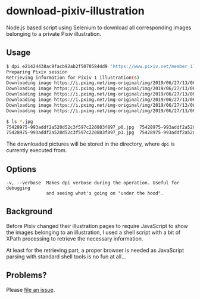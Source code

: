 # download-pixiv-illustration

Node.js based script using Selenium to download all corresponding images
belonging to a private Pixiv illustration.

## Usage

```bash
$ dpi e21424438ac9facb92ab2f50705844d9 'https://www.pixiv.net/member_illust.php?mode=medium&illust_id=75609833'
Preparing Pixiv session
Retrieving information for Pixiv 1 illustration(s)
Downloading image https://i.pximg.net/img-original/img/2019/06/27/13/06/11/75428975-993addf2a520d52c3f597c220883f897_p0.jpg
Downloading image https://i.pximg.net/img-original/img/2019/06/27/13/06/11/75428975-993addf2a520d52c3f597c220883f897_p1.jpg
Downloading image https://i.pximg.net/img-original/img/2019/06/27/13/06/11/75428975-993addf2a520d52c3f597c220883f897_p2.jpg
Downloading image https://i.pximg.net/img-original/img/2019/06/27/13/06/11/75428975-993addf2a520d52c3f597c220883f897_p3.jpg
Downloading image https://i.pximg.net/img-original/img/2019/06/27/13/06/11/75428975-993addf2a520d52c3f597c220883f897_p4.jpg
Downloading image https://i.pximg.net/img-original/img/2019/06/27/13/06/11/75428975-993addf2a520d52c3f597c220883f897_p5.jpg

$ ls *.jpg
75428975-993addf2a520d52c3f597c220883f897_p0.jpg  75428975-993addf2a520d52c3f597c220883f897_p2.jpg  75428975-993addf2a520d52c3f597c220883f897_p4.jpg
75428975-993addf2a520d52c3f597c220883f897_p1.jpg  75428975-993addf2a520d52c3f597c220883f897_p3.jpg  75428975-993addf2a520d52c3f597c220883f897_p5.jpg
```

The downloaded pictures will be stored in the directory, where `dpi` is
currently executed from.

## Options

    -v, --verbose  Makes dpi verbose during the operation. Useful for debugging
                   and seeing what's going on "under the hood".

## Background

Before Pixiv changed their illustration pages to require JavaScript to show
the images belonging to an illustration, I used a shell script with a bit
of XPath processing to retrieve the necessary information.

At least for the retrieving part, a proper browser is needed as JavaScript
parsing with standard shell tools is no fun at all…

## Problems?

Please [file an issue].

[file an issue]: https://github.com/NigridsVa/download-pixiv-illustration/issues
